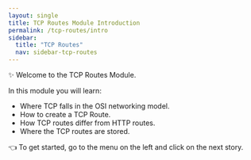 ```yaml
---
layout: single
title: TCP Routes Module Introduction
permalink: /tcp-routes/intro
sidebar:
  title: "TCP Routes"
  nav: sidebar-tcp-routes
---
```


✨ Welcome to the TCP Routes Module.

In this module you will learn:

* Where TCP falls in the OSI networking model.
* How to create a TCP Route.
* How TCP routes differ from HTTP routes.
* Where the TCP routes are stored.

👈  To get started, go to the menu on the left and click on the next story.

